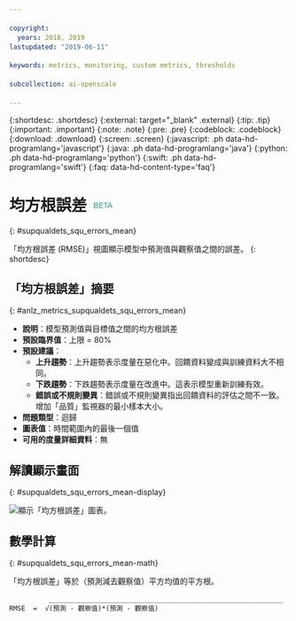 ```yaml
---

copyright:
  years: 2018, 2019
lastupdated: "2019-06-11"

keywords: metrics, monitoring, custom metrics, thresholds

subcollection: ai-openscale

---
```


{:shortdesc: .shortdesc}
{:external: target="_blank" .external}
{:tip: .tip}
{:important: .important}
{:note: .note}
{:pre: .pre}
{:codeblock: .codeblock}
{:download: .download}
{:screen: .screen}
{:javascript: .ph data-hd-programlang='javascript'}
{:java: .ph data-hd-programlang='java'}
{:python: .ph data-hd-programlang='python'}
{:swift: .ph data-hd-programlang='swift'}
{:faq: data-hd-content-type='faq'}

# 均方根誤差 ![測試版標記](images/beta.png)
{: #supqualdets_squ_errors_mean}

「均方根誤差 (RMSE)」視圖顯示模型中預測值與觀察值之間的誤差。
{: shortdesc}

## 「均方根誤差」摘要
{: #anlz_metrics_supqualdets_squ_errors_mean}

- **說明**：模型預測值與目標值之間的均方根誤差
- **預設臨界值**：上限 = 80%
- **預設建議**：
   - **上升趨勢**：上升趨勢表示度量在惡化中。回饋資料變成與訓練資料大不相同。
   - **下跌趨勢**：下跌趨勢表示度量在改進中。這表示模型重新訓練有效。
   - **錯誤或不規則變異**：錯誤或不規則變異指出回饋資料的評估之間不一致。增加「品質」監視器的最小樣本大小。
- **問題類型**：迴歸
- **圖表值**：時間範圍內的最後一個值
- **可用的度量詳細資料**：無

## 解讀顯示畫面
{: #supqualdets_squ_errors_mean-display}

![顯示「均方根誤差」圖表。](images/xxxx.png)

## 數學計算
{: #supqualdets_squ_errors_mean-math}

「均方根誤差」等於（預測減去觀察值）平方均值的平方根。

```
          ___________________________________________________________
RMSE  =  √(預測 - 觀察值)*(預測 - 觀察值)
```

